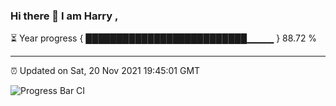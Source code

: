 ### Hi there 👋 I am Harry , 

⏳ Year progress { ██████████████████████████▁▁▁▁ } 88.72 %

---

⏰ Updated on Sat, 20 Nov 2021 19:45:01 GMT

![Progress Bar CI](https://github.com/duykhang68/duykhang68/workflows/Progress%20Bar%20CI/badge.svg)
